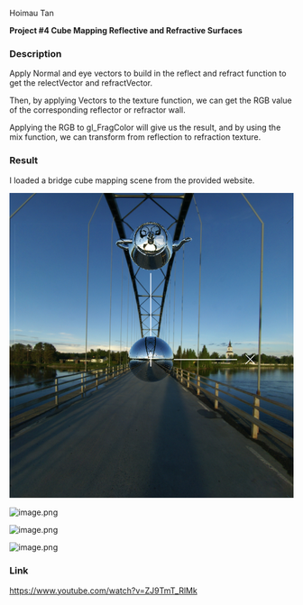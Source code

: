 Hoimau Tan

**Project #4 Cube Mapping Reflective and Refractive Surfaces**

### **Description**

Apply Normal and eye vectors to build in the reflect and refract function to get the relectVector and refractVector. 

Then, by applying Vectors to the texture function, we can get the RGB value of the corresponding reflector or refractor wall.

Applying the RGB to gl_FragColor will give us the result, and by using the mix function, we can transform from reflection to refraction texture.

### **Result**

I loaded a bridge cube mapping scene from the provided website.

![Relection](image/image.png)

![image.png](image/image(1).png)

![image.png](attachment:ef3fe81f-5aa4-4108-8728-593aa3951720:image.png)

![image.png](attachment:2043c7ce-ef1d-4689-86fd-0a237bc5f663:image.png)

### **Link**

https://www.youtube.com/watch?v=ZJ9TmT_RlMk
